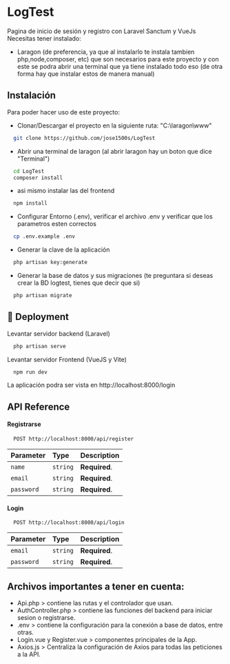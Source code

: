 
# LogTest

Pagina de inicio de sesión y registro con Laravel Sanctum y VueJs
Necesitas tener instalado:
- Laragon (de preferencia, ya que al instalarlo te instala tambien php,node,composer, etc) que son necesarios para este proyecto y con este se podra abrir una terminal que ya tiene instalado todo eso (de otra forma hay que instalar estos de manera manual)
## Instalación

Para poder hacer uso de este proyecto:
- Clonar/Descargar el proyecto en la siguiente ruta: "C:\laragon\www"
```bash
  git clone https://github.com/jose1500s/LogTest
```
- Abrir una terminal de laragon (al abrir laragon hay un boton que dice "Terminal")
```bash
  cd LogTest
  composer install
```
- asi mismo instalar las del frontend
```bash
  npm install
```
- Configurar Entorno (.env), verificar el archivo .env y verificar que los parametros esten correctos

```bash
  cp .env.example .env
```
- Generar la clave de la aplicación

```bash
  php artisan key:generate
```
- Generar la base de datos y sus migraciones (te preguntara si deseas crear la BD logtest, tienes que decir que si)

```bash
  php artisan migrate
```
    
## 🚀 Deployment

Levantar servidor backend (Laravel)

```bash
  php artisan serve
```
Levantar servidor Frontend (VueJS y Vite)

```bash
  npm run dev
```
La aplicación podra ser vista en http://localhost:8000/login

## API Reference

#### Registrarse

```http
  POST http://localhost:8000/api/register
```

| Parameter | Type     | Description                |
| :-------- | :------- | :------------------------- |
| `name` | `string` | **Required**.  |
| `email` | `string` | **Required**. |
| `password` | `string` | **Required**. |

#### Login

```http
  POST http://localhost:8000/api/login
```

| Parameter | Type     | Description                       |
| :-------- | :------- | :-------------------------------- |
| `email`      | `string` | **Required**. |
| `password`      | `string` | **Required**. |

## Archivos importantes a tener en cuenta:

- Api.php > contiene las rutas y el controlador que usan.
- AuthController.php > contiene las funciones del backend para iniciar sesion o registrarse.
- .env >  contiene la configuración para la conexión a base de datos, entre otras.
- Login.vue y Register.vue > componentes principales de la App.
- Axios.js > Centraliza la configuración de Axios para todas las peticiones a la API.

